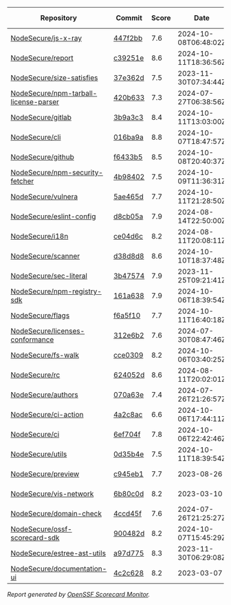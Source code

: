 <!-- OPENSSF-SCORECARD-MONITOR:START -->

| Repository | Commit | Score | Date | Score Delta | Report | StepSecurity |
| -- | -- | -- | -- | -- | -- | -- |
| [NodeSecure/js-x-ray](https://github.com/NodeSecure/js-x-ray) | [447f2bb](https://github.com/NodeSecure/js-x-ray/commit/447f2bbab2dac082dcd4b3791514a73bdb17d334) | 7.6 | 2024-10-08T06:48:02Z | 0 / [Details](https://ossf.github.io/scorecard-visualizer/#/projects/github.com/NodeSecure/js-x-ray/compare/5fcd7a5c60adc1c02783f7ca31788d7a7e8b9141/447f2bbab2dac082dcd4b3791514a73bdb17d334) | [View](https://ossf.github.io/scorecard-visualizer/#/projects/github.com/NodeSecure/js-x-ray/commit/447f2bbab2dac082dcd4b3791514a73bdb17d334) | [Fix it](https://app.stepsecurity.io/securerepo?repo=NodeSecure/js-x-ray) |
| [NodeSecure/report](https://github.com/NodeSecure/report) | [c39251e](https://github.com/NodeSecure/report/commit/c39251ecacb959550a9b140c5a710dbc6351efa3) | 8.6 | 2024-10-11T18:36:56Z | 0 / [Details](https://ossf.github.io/scorecard-visualizer/#/projects/github.com/NodeSecure/report/compare/c7334edfe3525a95da13ec5fe6a112734d6e1888/c39251ecacb959550a9b140c5a710dbc6351efa3) | [View](https://ossf.github.io/scorecard-visualizer/#/projects/github.com/NodeSecure/report/commit/c39251ecacb959550a9b140c5a710dbc6351efa3) | [Fix it](https://app.stepsecurity.io/securerepo?repo=NodeSecure/report) |
| [NodeSecure/size-satisfies](https://github.com/NodeSecure/size-satisfies) | [37e362d](https://github.com/NodeSecure/size-satisfies/commit/37e362d756ea07662ee8052320a7d4ec1c097cad) | 7.5 | 2023-11-30T07:34:44Z | 0 / [Details](https://ossf.github.io/scorecard-visualizer/#/projects/github.com/NodeSecure/size-satisfies/compare/37e362d756ea07662ee8052320a7d4ec1c097cad/37e362d756ea07662ee8052320a7d4ec1c097cad) | [View](https://ossf.github.io/scorecard-visualizer/#/projects/github.com/NodeSecure/size-satisfies/commit/37e362d756ea07662ee8052320a7d4ec1c097cad) | [Fix it](https://app.stepsecurity.io/securerepo?repo=NodeSecure/size-satisfies) |
| [NodeSecure/npm-tarball-license-parser](https://github.com/NodeSecure/npm-tarball-license-parser) | [420b633](https://github.com/NodeSecure/npm-tarball-license-parser/commit/420b6331a6f3c07c5f20bb8f58d3394b88007c54) | 7.3 | 2024-07-27T06:38:56Z | 0 / [Details](https://ossf.github.io/scorecard-visualizer/#/projects/github.com/NodeSecure/npm-tarball-license-parser/compare/420b6331a6f3c07c5f20bb8f58d3394b88007c54/420b6331a6f3c07c5f20bb8f58d3394b88007c54) | [View](https://ossf.github.io/scorecard-visualizer/#/projects/github.com/NodeSecure/npm-tarball-license-parser/commit/420b6331a6f3c07c5f20bb8f58d3394b88007c54) | [Fix it](https://app.stepsecurity.io/securerepo?repo=NodeSecure/npm-tarball-license-parser) |
| [NodeSecure/gitlab](https://github.com/NodeSecure/gitlab) | [3b9a3c3](https://github.com/NodeSecure/gitlab/commit/3b9a3c3b2b0079595e9460ae792bcef1e4696664) | 8.4 | 2024-10-11T13:03:00Z | 0 / [Details](https://ossf.github.io/scorecard-visualizer/#/projects/github.com/NodeSecure/gitlab/compare/3b9a3c3b2b0079595e9460ae792bcef1e4696664/3b9a3c3b2b0079595e9460ae792bcef1e4696664) | [View](https://ossf.github.io/scorecard-visualizer/#/projects/github.com/NodeSecure/gitlab/commit/3b9a3c3b2b0079595e9460ae792bcef1e4696664) | [Fix it](https://app.stepsecurity.io/securerepo?repo=NodeSecure/gitlab) |
| [NodeSecure/cli](https://github.com/NodeSecure/cli) | [016ba9a](https://github.com/NodeSecure/cli/commit/016ba9a9c0e1ecdf8596c7d4e7567ace07bc7c47) | 8.8 | 2024-10-07T18:47:57Z | 0 / [Details](https://ossf.github.io/scorecard-visualizer/#/projects/github.com/NodeSecure/cli/compare/21b8b0aeee7f1ee9d6db4a4bf5398180f2261d69/016ba9a9c0e1ecdf8596c7d4e7567ace07bc7c47) | [View](https://ossf.github.io/scorecard-visualizer/#/projects/github.com/NodeSecure/cli/commit/016ba9a9c0e1ecdf8596c7d4e7567ace07bc7c47) | [Fix it](https://app.stepsecurity.io/securerepo?repo=NodeSecure/cli) |
| [NodeSecure/github](https://github.com/NodeSecure/github) | [f6433b5](https://github.com/NodeSecure/github/commit/f6433b5f4c75cd506009c6b523dff4613b4109b1) | 8.5 | 2024-10-08T20:40:37Z | 0 / [Details](https://ossf.github.io/scorecard-visualizer/#/projects/github.com/NodeSecure/github/compare/f6433b5f4c75cd506009c6b523dff4613b4109b1/f6433b5f4c75cd506009c6b523dff4613b4109b1) | [View](https://ossf.github.io/scorecard-visualizer/#/projects/github.com/NodeSecure/github/commit/f6433b5f4c75cd506009c6b523dff4613b4109b1) | [Fix it](https://app.stepsecurity.io/securerepo?repo=NodeSecure/github) |
| [NodeSecure/npm-security-fetcher](https://github.com/NodeSecure/npm-security-fetcher) | [4b98402](https://github.com/NodeSecure/npm-security-fetcher/commit/4b9840215ea3925e3aa5702e35c583a4ea97c3bd) | 7.5 | 2024-10-09T11:36:31Z | 0 / [Details](https://ossf.github.io/scorecard-visualizer/#/projects/github.com/NodeSecure/npm-security-fetcher/compare/4b9840215ea3925e3aa5702e35c583a4ea97c3bd/4b9840215ea3925e3aa5702e35c583a4ea97c3bd) | [View](https://ossf.github.io/scorecard-visualizer/#/projects/github.com/NodeSecure/npm-security-fetcher/commit/4b9840215ea3925e3aa5702e35c583a4ea97c3bd) | [Fix it](https://app.stepsecurity.io/securerepo?repo=NodeSecure/npm-security-fetcher) |
| [NodeSecure/vulnera](https://github.com/NodeSecure/vulnera) | [5ae465d](https://github.com/NodeSecure/vulnera/commit/5ae465d67395a16a7d206378502150e19d250ade) | 7.7 | 2024-10-11T21:28:50Z | -0.1 / [Details](https://ossf.github.io/scorecard-visualizer/#/projects/github.com/NodeSecure/vulnera/compare/5ae465d67395a16a7d206378502150e19d250ade/5ae465d67395a16a7d206378502150e19d250ade) | [View](https://ossf.github.io/scorecard-visualizer/#/projects/github.com/NodeSecure/vulnera/commit/5ae465d67395a16a7d206378502150e19d250ade) | [Fix it](https://app.stepsecurity.io/securerepo?repo=NodeSecure/vulnera) |
| [NodeSecure/eslint-config](https://github.com/NodeSecure/eslint-config) | [d8cb05a](https://github.com/NodeSecure/eslint-config/commit/d8cb05aad74fa6cdff4daa82aab30d1f1a196891) | 7.9 | 2024-08-14T22:50:00Z | 0 / [Details](https://ossf.github.io/scorecard-visualizer/#/projects/github.com/NodeSecure/eslint-config/compare/d8cb05aad74fa6cdff4daa82aab30d1f1a196891/d8cb05aad74fa6cdff4daa82aab30d1f1a196891) | [View](https://ossf.github.io/scorecard-visualizer/#/projects/github.com/NodeSecure/eslint-config/commit/d8cb05aad74fa6cdff4daa82aab30d1f1a196891) | [Fix it](https://app.stepsecurity.io/securerepo?repo=NodeSecure/eslint-config) |
| [NodeSecure/i18n](https://github.com/NodeSecure/i18n) | [ce04d6c](https://github.com/NodeSecure/i18n/commit/ce04d6cb61ef6cbec3be87a29323fa4d1ea81eb3) | 8.2 | 2024-08-11T20:08:11Z | 0 / [Details](https://ossf.github.io/scorecard-visualizer/#/projects/github.com/NodeSecure/i18n/compare/ce04d6cb61ef6cbec3be87a29323fa4d1ea81eb3/ce04d6cb61ef6cbec3be87a29323fa4d1ea81eb3) | [View](https://ossf.github.io/scorecard-visualizer/#/projects/github.com/NodeSecure/i18n/commit/ce04d6cb61ef6cbec3be87a29323fa4d1ea81eb3) | [Fix it](https://app.stepsecurity.io/securerepo?repo=NodeSecure/i18n) |
| [NodeSecure/scanner](https://github.com/NodeSecure/scanner) | [d38d8d8](https://github.com/NodeSecure/scanner/commit/d38d8d8089d1259d2a81e1f561bad404858bb68e) | 8.6 | 2024-10-10T18:37:48Z | 0 / [Details](https://ossf.github.io/scorecard-visualizer/#/projects/github.com/NodeSecure/scanner/compare/d38d8d8089d1259d2a81e1f561bad404858bb68e/d38d8d8089d1259d2a81e1f561bad404858bb68e) | [View](https://ossf.github.io/scorecard-visualizer/#/projects/github.com/NodeSecure/scanner/commit/d38d8d8089d1259d2a81e1f561bad404858bb68e) | [Fix it](https://app.stepsecurity.io/securerepo?repo=NodeSecure/scanner) |
| [NodeSecure/sec-literal](https://github.com/NodeSecure/sec-literal) | [3b47574](https://github.com/NodeSecure/sec-literal/commit/3b475747f5c3891946c40d9ad4e8096500e1a206) | 7.9 | 2023-11-25T09:21:41Z | 0 / [Details](https://ossf.github.io/scorecard-visualizer/#/projects/github.com/NodeSecure/sec-literal/compare/3b475747f5c3891946c40d9ad4e8096500e1a206/3b475747f5c3891946c40d9ad4e8096500e1a206) | [View](https://ossf.github.io/scorecard-visualizer/#/projects/github.com/NodeSecure/sec-literal/commit/3b475747f5c3891946c40d9ad4e8096500e1a206) | [Fix it](https://app.stepsecurity.io/securerepo?repo=NodeSecure/sec-literal) |
| [NodeSecure/npm-registry-sdk](https://github.com/NodeSecure/npm-registry-sdk) | [161a638](https://github.com/NodeSecure/npm-registry-sdk/commit/161a638e028ce99bc5facf307c02a3fcdbb3eb4c) | 7.9 | 2024-10-06T18:39:54Z | -0.5 / [Details](https://ossf.github.io/scorecard-visualizer/#/projects/github.com/NodeSecure/npm-registry-sdk/compare/161a638e028ce99bc5facf307c02a3fcdbb3eb4c/161a638e028ce99bc5facf307c02a3fcdbb3eb4c) | [View](https://ossf.github.io/scorecard-visualizer/#/projects/github.com/NodeSecure/npm-registry-sdk/commit/161a638e028ce99bc5facf307c02a3fcdbb3eb4c) | [Fix it](https://app.stepsecurity.io/securerepo?repo=NodeSecure/npm-registry-sdk) |
| [NodeSecure/flags](https://github.com/NodeSecure/flags) | [f6a5f10](https://github.com/NodeSecure/flags/commit/f6a5f107dcbe1f21c67986c73db243fdd1dc662f) | 7.7 | 2024-10-11T16:40:18Z | 0 / [Details](https://ossf.github.io/scorecard-visualizer/#/projects/github.com/NodeSecure/flags/compare/f6a5f107dcbe1f21c67986c73db243fdd1dc662f/f6a5f107dcbe1f21c67986c73db243fdd1dc662f) | [View](https://ossf.github.io/scorecard-visualizer/#/projects/github.com/NodeSecure/flags/commit/f6a5f107dcbe1f21c67986c73db243fdd1dc662f) | [Fix it](https://app.stepsecurity.io/securerepo?repo=NodeSecure/flags) |
| [NodeSecure/licenses-conformance](https://github.com/NodeSecure/licenses-conformance) | [312e6b2](https://github.com/NodeSecure/licenses-conformance/commit/312e6b29f729dda7ac6d16a056d0f5c4bc8c1361) | 7.6 | 2024-07-30T08:47:46Z | 0 / [Details](https://ossf.github.io/scorecard-visualizer/#/projects/github.com/NodeSecure/licenses-conformance/compare/3f14f46ea080f622525c6f685abdab3f3f164813/312e6b29f729dda7ac6d16a056d0f5c4bc8c1361) | [View](https://ossf.github.io/scorecard-visualizer/#/projects/github.com/NodeSecure/licenses-conformance/commit/312e6b29f729dda7ac6d16a056d0f5c4bc8c1361) | [Fix it](https://app.stepsecurity.io/securerepo?repo=NodeSecure/licenses-conformance) |
| [NodeSecure/fs-walk](https://github.com/NodeSecure/fs-walk) | [cce0309](https://github.com/NodeSecure/fs-walk/commit/cce0309e4ef23d80930abb366dfcb2ddd213cd14) | 8.2 | 2024-10-06T03:40:25Z | -0.1 / [Details](https://ossf.github.io/scorecard-visualizer/#/projects/github.com/NodeSecure/fs-walk/compare/1debea1b364acff94aedec8a10bbbe9ae82b32d0/cce0309e4ef23d80930abb366dfcb2ddd213cd14) | [View](https://ossf.github.io/scorecard-visualizer/#/projects/github.com/NodeSecure/fs-walk/commit/cce0309e4ef23d80930abb366dfcb2ddd213cd14) | [Fix it](https://app.stepsecurity.io/securerepo?repo=NodeSecure/fs-walk) |
| [NodeSecure/rc](https://github.com/NodeSecure/rc) | [624052d](https://github.com/NodeSecure/rc/commit/624052d6073531f08d0e41fe2fd8553af49cb15e) | 8.6 | 2024-08-11T20:02:01Z | 0 / [Details](https://ossf.github.io/scorecard-visualizer/#/projects/github.com/NodeSecure/rc/compare/e16f5913d001f39eec5cc6c75514a03532b6d4c7/624052d6073531f08d0e41fe2fd8553af49cb15e) | [View](https://ossf.github.io/scorecard-visualizer/#/projects/github.com/NodeSecure/rc/commit/624052d6073531f08d0e41fe2fd8553af49cb15e) | [Fix it](https://app.stepsecurity.io/securerepo?repo=NodeSecure/rc) |
| [NodeSecure/authors](https://github.com/NodeSecure/authors) | [070a63e](https://github.com/NodeSecure/authors/commit/070a63e3fab151f9d38a2c13e76cfa69c01b1bf3) | 7.4 | 2024-07-26T21:26:57Z | 0 / [Details](https://ossf.github.io/scorecard-visualizer/#/projects/github.com/NodeSecure/authors/compare/070a63e3fab151f9d38a2c13e76cfa69c01b1bf3/070a63e3fab151f9d38a2c13e76cfa69c01b1bf3) | [View](https://ossf.github.io/scorecard-visualizer/#/projects/github.com/NodeSecure/authors/commit/070a63e3fab151f9d38a2c13e76cfa69c01b1bf3) | [Fix it](https://app.stepsecurity.io/securerepo?repo=NodeSecure/authors) |
| [NodeSecure/ci-action](https://github.com/NodeSecure/ci-action) | [4a2c8ac](https://github.com/NodeSecure/ci-action/commit/4a2c8acd72a6f8bb3817755a7286de3f13170a27) | 6.6 | 2024-10-06T17:44:11Z | 0 / [Details](https://ossf.github.io/scorecard-visualizer/#/projects/github.com/NodeSecure/ci-action/compare/4a2c8acd72a6f8bb3817755a7286de3f13170a27/4a2c8acd72a6f8bb3817755a7286de3f13170a27) | [View](https://ossf.github.io/scorecard-visualizer/#/projects/github.com/NodeSecure/ci-action/commit/4a2c8acd72a6f8bb3817755a7286de3f13170a27) | [Fix it](https://app.stepsecurity.io/securerepo?repo=NodeSecure/ci-action) |
| [NodeSecure/ci](https://github.com/NodeSecure/ci) | [6ef704f](https://github.com/NodeSecure/ci/commit/6ef704f54fb5d7c33bf66056eae480242901b96e) | 7.8 | 2024-10-06T22:42:46Z | -0.1 / [Details](https://ossf.github.io/scorecard-visualizer/#/projects/github.com/NodeSecure/ci/compare/6ef704f54fb5d7c33bf66056eae480242901b96e/6ef704f54fb5d7c33bf66056eae480242901b96e) | [View](https://ossf.github.io/scorecard-visualizer/#/projects/github.com/NodeSecure/ci/commit/6ef704f54fb5d7c33bf66056eae480242901b96e) | [Fix it](https://app.stepsecurity.io/securerepo?repo=NodeSecure/ci) |
| [NodeSecure/utils](https://github.com/NodeSecure/utils) | [0d35b4e](https://github.com/NodeSecure/utils/commit/0d35b4e47068158335f43b99297fddbf55cf2d3e) | 7.5 | 2024-10-11T18:39:54Z | 0 / [Details](https://ossf.github.io/scorecard-visualizer/#/projects/github.com/NodeSecure/utils/compare/0d35b4e47068158335f43b99297fddbf55cf2d3e/0d35b4e47068158335f43b99297fddbf55cf2d3e) | [View](https://ossf.github.io/scorecard-visualizer/#/projects/github.com/NodeSecure/utils/commit/0d35b4e47068158335f43b99297fddbf55cf2d3e) | [Fix it](https://app.stepsecurity.io/securerepo?repo=NodeSecure/utils) |
| [NodeSecure/preview](https://github.com/NodeSecure/preview) | [c945eb1](https://github.com/NodeSecure/preview/commit/c945eb1a0af71512061b7be8314ee38a939cd524) | 7.7 | 2023-08-26 | 0 / [Details](https://ossf.github.io/scorecard-visualizer/#/projects/github.com/NodeSecure/preview/compare/c945eb1a0af71512061b7be8314ee38a939cd524/c945eb1a0af71512061b7be8314ee38a939cd524) | [View](https://ossf.github.io/scorecard-visualizer/#/projects/github.com/NodeSecure/preview/commit/c945eb1a0af71512061b7be8314ee38a939cd524) | [Fix it](https://app.stepsecurity.io/securerepo?repo=NodeSecure/preview) |
| [NodeSecure/vis-network](https://github.com/NodeSecure/vis-network) | [6b80c0d](https://github.com/NodeSecure/vis-network/commit/6b80c0db98cd2d08be6de39fb5c97298376a86c0) | 8.2 | 2023-03-10 | 0 / [Details](https://ossf.github.io/scorecard-visualizer/#/projects/github.com/NodeSecure/vis-network/compare/6b80c0db98cd2d08be6de39fb5c97298376a86c0/6b80c0db98cd2d08be6de39fb5c97298376a86c0) | [View](https://ossf.github.io/scorecard-visualizer/#/projects/github.com/NodeSecure/vis-network/commit/6b80c0db98cd2d08be6de39fb5c97298376a86c0) | [Fix it](https://app.stepsecurity.io/securerepo?repo=NodeSecure/vis-network) |
| [NodeSecure/domain-check](https://github.com/NodeSecure/domain-check) | [4ccd45f](https://github.com/NodeSecure/domain-check/commit/4ccd45f37ad37a6078211683f4dacacd2bbbe489) | 7.6 | 2024-07-26T21:25:27Z | 0 / [Details](https://ossf.github.io/scorecard-visualizer/#/projects/github.com/NodeSecure/domain-check/compare/4ccd45f37ad37a6078211683f4dacacd2bbbe489/4ccd45f37ad37a6078211683f4dacacd2bbbe489) | [View](https://ossf.github.io/scorecard-visualizer/#/projects/github.com/NodeSecure/domain-check/commit/4ccd45f37ad37a6078211683f4dacacd2bbbe489) | [Fix it](https://app.stepsecurity.io/securerepo?repo=NodeSecure/domain-check) |
| [NodeSecure/ossf-scorecard-sdk](https://github.com/NodeSecure/ossf-scorecard-sdk) | [900482d](https://github.com/NodeSecure/ossf-scorecard-sdk/commit/900482d758646a910194bfb503be9b43a26ae1e2) | 8.2 | 2024-10-07T15:45:29Z | 0 / [Details](https://ossf.github.io/scorecard-visualizer/#/projects/github.com/NodeSecure/ossf-scorecard-sdk/compare/900482d758646a910194bfb503be9b43a26ae1e2/900482d758646a910194bfb503be9b43a26ae1e2) | [View](https://ossf.github.io/scorecard-visualizer/#/projects/github.com/NodeSecure/ossf-scorecard-sdk/commit/900482d758646a910194bfb503be9b43a26ae1e2) | [Fix it](https://app.stepsecurity.io/securerepo?repo=NodeSecure/ossf-scorecard-sdk) |
| [NodeSecure/estree-ast-utils](https://github.com/NodeSecure/estree-ast-utils) | [a97d775](https://github.com/NodeSecure/estree-ast-utils/commit/a97d775ec2a12e1c8f8b22e5177c55ad5ec157cb) | 8.3 | 2023-11-30T06:29:08Z | 0 / [Details](https://ossf.github.io/scorecard-visualizer/#/projects/github.com/NodeSecure/estree-ast-utils/compare/a97d775ec2a12e1c8f8b22e5177c55ad5ec157cb/a97d775ec2a12e1c8f8b22e5177c55ad5ec157cb) | [View](https://ossf.github.io/scorecard-visualizer/#/projects/github.com/NodeSecure/estree-ast-utils/commit/a97d775ec2a12e1c8f8b22e5177c55ad5ec157cb) | [Fix it](https://app.stepsecurity.io/securerepo?repo=NodeSecure/estree-ast-utils) |
| [NodeSecure/documentation-ui](https://github.com/NodeSecure/documentation-ui) | [4c2c628](https://github.com/NodeSecure/documentation-ui/commit/4c2c62809956190a0cf9583442271546ee4f331c) | 8.2 | 2023-03-07 | 0 / [Details](https://ossf.github.io/scorecard-visualizer/#/projects/github.com/NodeSecure/documentation-ui/compare/4c2c62809956190a0cf9583442271546ee4f331c/4c2c62809956190a0cf9583442271546ee4f331c) | [View](https://ossf.github.io/scorecard-visualizer/#/projects/github.com/NodeSecure/documentation-ui/commit/4c2c62809956190a0cf9583442271546ee4f331c) | [Fix it](https://app.stepsecurity.io/securerepo?repo=NodeSecure/documentation-ui) |

_Report generated by [OpenSSF Scorecard Monitor](https://github.com/ossf/scorecard-monitor)._

<!-- OPENSSF-SCORECARD-MONITOR:END -->